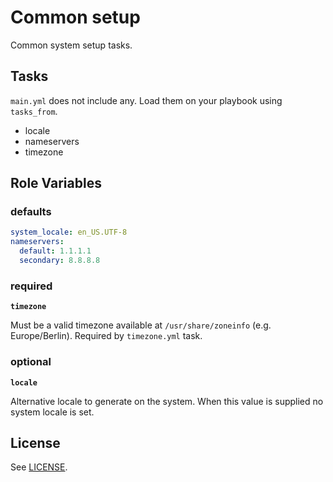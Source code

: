 Common setup
============

Common system setup tasks.

Tasks
-----

`main.yml` does not include any. Load them on your playbook using `tasks_from`.

- locale
- nameservers
- timezone

Role Variables
--------------

### defaults

```yaml
system_locale: en_US.UTF-8
nameservers:
  default: 1.1.1.1
  secondary: 8.8.8.8
```

### required

**`timezone`**

Must be a valid timezone available at `/usr/share/zoneinfo` (e.g. Europe/Berlin). Required by `timezone.yml` task.

### optional

**`locale`**

Alternative locale to generate on the system. When this value is supplied no system locale is set.

License
-------

See [LICENSE](https://github.com/miquecg/ansible-roles/blob/master/LICENSE).
